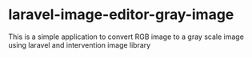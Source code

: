 # laravel-image-editor-gray-image
This is a simple application to convert RGB image to a gray scale image using laravel and intervention image library
